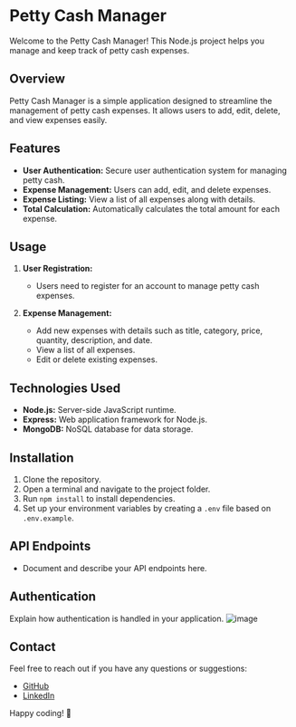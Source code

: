 # Petty Cash Manager

Welcome to the Petty Cash Manager! This Node.js project helps you manage and keep track of petty cash expenses.

## Overview

Petty Cash Manager is a simple application designed to streamline the management of petty cash expenses. It allows users to add, edit, delete, and view expenses easily.

## Features

- **User Authentication:** Secure user authentication system for managing petty cash.
- **Expense Management:** Users can add, edit, and delete expenses.
- **Expense Listing:** View a list of all expenses along with details.
- **Total Calculation:** Automatically calculates the total amount for each expense.

## Usage

1. **User Registration:**

    - Users need to register for an account to manage petty cash expenses.

2. **Expense Management:**

    - Add new expenses with details such as title, category, price, quantity, description, and date.
    - View a list of all expenses.
    - Edit or delete existing expenses.

## Technologies Used

- **Node.js:** Server-side JavaScript runtime.
- **Express:** Web application framework for Node.js.
- **MongoDB:** NoSQL database for data storage.

## Installation

1. Clone the repository.
2. Open a terminal and navigate to the project folder.
3. Run `npm install` to install dependencies.
4. Set up your environment variables by creating a `.env` file based on `.env.example`.

## API Endpoints

- Document and describe your API endpoints here.

## Authentication

Explain how authentication is handled in your application.
![image](https://github.com/Suryaprakash-G26/Pettycash-Manager-Backend/assets/141228691/76887b1a-ec9b-412a-b271-0fd5cc0c04c6)


## Contact

Feel free to reach out if you have any questions or suggestions:

- [GitHub](https://github.com/Suryaprakash-G26)
- [LinkedIn](https://www.linkedin.com/in/surya-prakash-6b2914191/)

Happy coding! 🚀

